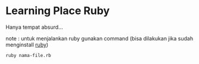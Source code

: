 # Learning Place Ruby
Hanya tempat absurd...

note : untuk menjalankan ruby gunakan command (bisa dilakukan jika sudah menginstall [ruby](https://www.ruby-lang.org/id/downloads/))

    ruby nama-file.rb

